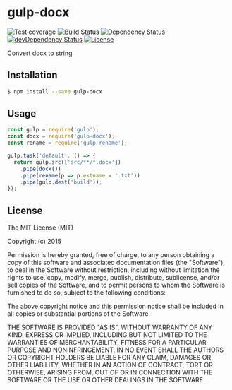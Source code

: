 # gulp-docx

[![Test coverage](https://img.shields.io/coveralls/LingyuCoder/gulp-docx.svg?style=flat-square)](https://coveralls.io/r/LingyuCoder/gulp-docx?branch=master)
[![Build Status](https://travis-ci.org/LingyuCoder/gulp-docx.png)](https://travis-ci.org/LingyuCoder/gulp-docx)
[![Dependency Status](https://david-dm.org/LingyuCoder/gulp-docx.svg)](https://david-dm.org/LingyuCoder/gulp-docx)
[![devDependency Status](https://david-dm.org/LingyuCoder/gulp-docx/dev-status.svg)](https://david-dm.org/LingyuCoder/gulp-docx#info=devDependencies)
[![License](http://img.shields.io/npm/l/gulp-docx.svg?style=flat-square)](LICENSE)

Convert docx to string

## Installation

```bash
$ npm install --save gulp-docx
```

## Usage

```javascript
const gulp = require('gulp');
const docx = require('gulp-docx');
const rename = require('gulp-rename');

gulp.task('default', () => {
  return gulp.src(['src/**/*.docx'])
    .pipe(docx())
    .pipe(rename(p => p.extname = '.txt'))
    .pipe(gulp.dest('build'));
});
```

## License

The MIT License (MIT)

Copyright (c) 2015

Permission is hereby granted, free of charge, to any person obtaining a copy
of this software and associated documentation files (the "Software"), to deal
in the Software without restriction, including without limitation the rights
to use, copy, modify, merge, publish, distribute, sublicense, and/or sell
copies of the Software, and to permit persons to whom the Software is
furnished to do so, subject to the following conditions:

The above copyright notice and this permission notice shall be included in all
copies or substantial portions of the Software.

THE SOFTWARE IS PROVIDED "AS IS", WITHOUT WARRANTY OF ANY KIND, EXPRESS OR
IMPLIED, INCLUDING BUT NOT LIMITED TO THE WARRANTIES OF MERCHANTABILITY,
FITNESS FOR A PARTICULAR PURPOSE AND NONINFRINGEMENT. IN NO EVENT SHALL THE
AUTHORS OR COPYRIGHT HOLDERS BE LIABLE FOR ANY CLAIM, DAMAGES OR OTHER
LIABILITY, WHETHER IN AN ACTION OF CONTRACT, TORT OR OTHERWISE, ARISING FROM,
OUT OF OR IN CONNECTION WITH THE SOFTWARE OR THE USE OR OTHER DEALINGS IN THE
SOFTWARE.
